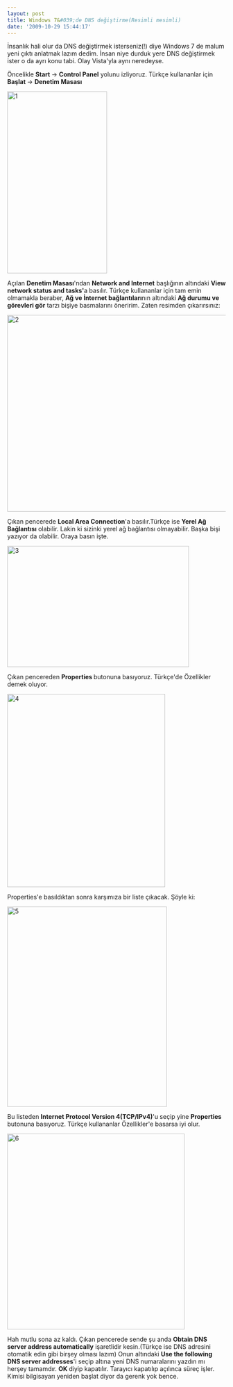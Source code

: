 ```yaml
---
layout: post
title: Windows 7&#039;de DNS değiştirme(Resimli mesimli)
date: '2009-10-29 15:44:17'
---
```


İnsanlık hali olur da DNS değiştirmek isterseniz(!) diye Windows 7 de malum yeni çıktı anlatmak lazım dedim. İnsan niye durduk yere DNS değiştirmek ister o da ayrı konu tabi. Olay Vista'yla aynı neredeyse.

Öncelikle <strong>Start </strong>-&gt; <strong>Control Panel</strong> yolunu izliyoruz. Türkçe kullananlar için <strong>Başlat </strong>-&gt; <strong>Denetim Masası</strong>

<img class="aligncenter size-full wp-image-641" title="1" src="http://devdala.files.wordpress.com/2009/10/13.png" alt="1" width="230" height="419" />

Açılan <strong>Denetim Masası</strong>'ndan <strong>Network and Internet</strong> başlığının altındaki <strong>View network status and tasks'</strong>a basılır. Türkçe kullananlar için tam emin olmamakla beraber, <strong>Ağ ve İnternet bağlantıları</strong>nın altındaki <strong>Ağ durumu ve görevleri gör</strong> tarzı bişiye basmalarını öneririm. Zaten resimden çıkarırsınız:

<img class="aligncenter size-full wp-image-642" title="2" src="http://devdala.files.wordpress.com/2009/10/21.png" alt="2" width="619" height="453" />

Çıkan pencerede <strong>Local Area Connection</strong>'a basılır.Türkçe ise <strong>Yerel Ağ Bağlantısı</strong> olabilir. Lakin ki sizinki yerel ağ bağlantısı olmayabilir. Başka bişi yazıyor da olabilir. Oraya basın işte.

<img class="aligncenter size-full wp-image-643" title="3" src="http://devdala.files.wordpress.com/2009/10/3.png" alt="3" width="419" height="279" />

Çıkan pencereden <strong>Properties </strong>butonuna basıyoruz. Türkçe'de Özellikler demek oluyor.

<img class="aligncenter size-full wp-image-646" title="4" src="http://devdala.files.wordpress.com/2009/10/4.png" alt="4" width="364" height="445" />

Properties'e basıldıktan sonra karşımıza bir liste çıkacak. Şöyle ki:

<img class="aligncenter size-full wp-image-645" title="5" src="http://devdala.files.wordpress.com/2009/10/51.png" alt="5" width="368" height="461" />

Bu listeden <strong>Internet Protocol Version 4(TCP/IPv4)</strong>'u seçip yine <strong>Properties </strong>butonuna basıyoruz. Türkçe kullananlar Özellikler'e basarsa iyi olur.

<img class="aligncenter size-full wp-image-648" title="6" src="http://devdala.files.wordpress.com/2009/10/6.png" alt="6" width="409" height="451" />

Hah mutlu sona az kaldı. Çıkan pencerede sende şu anda <strong>Obtain DNS server address automatically</strong> işaretlidir kesin.(Türkçe ise DNS adresini otomatik edin gibi birşey olması lazım) Onun altındaki <strong>Use the following DNS server addresses</strong>'i seçip altına yeni DNS numaralarını yazdın mı herşey tamamdır. <strong>OK </strong>diyip kapatılır. Tarayıcı kapatılıp açılınca süreç işler. Kimisi bilgisayarı yeniden başlat diyor da gerenk yok bence.